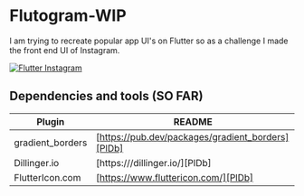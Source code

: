 # Flutogram-WIP
I am trying to recreate popular app UI's on Flutter so as a challenge I made the front end UI of Instagram. 

[![Flutter Instagram](https://iili.io/H9uE5PV.png)](https://freeimage.host/i/H9uE5PV)

## Dependencies and tools (SO FAR)

| Plugin | README |
| ------ | ------ |
| gradient_borders | [https://pub.dev/packages/gradient_borders][PlDb] |
| Dillinger.io | [https:///dillinger.io/][PlDb] |
| FlutterIcon.com | [https://www.fluttericon.com/][PlDb] |

